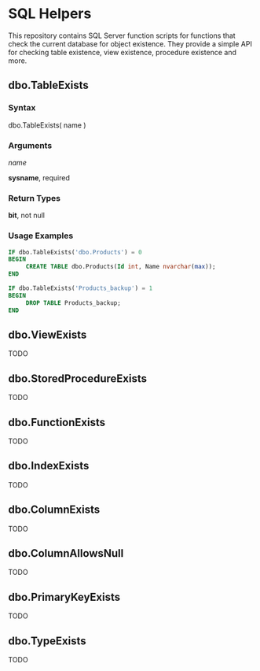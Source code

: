 # SQL Helpers
This repository contains SQL Server function scripts for functions that check the current database for object existence. They provide a simple API for checking table existence, view existence, procedure existence and more.

## dbo.TableExists

### Syntax
dbo.TableExists( name )

### Arguments
*name*

**sysname**, required
 
### Return Types

**bit**, not null
 
### Usage Examples
```sql
IF dbo.TableExists('dbo.Products') = 0
BEGIN
	 CREATE TABLE dbo.Products(Id int, Name nvarchar(max));
END
```

```sql
IF dbo.TableExists('Products_backup') = 1
BEGIN
	 DROP TABLE Products_backup;
END
```

## dbo.ViewExists
TODO

## dbo.StoredProcedureExists
TODO

## dbo.FunctionExists
TODO

## dbo.IndexExists
TODO

## dbo.ColumnExists
TODO

## dbo.ColumnAllowsNull
TODO

## dbo.PrimaryKeyExists
TODO

## dbo.TypeExists
TODO